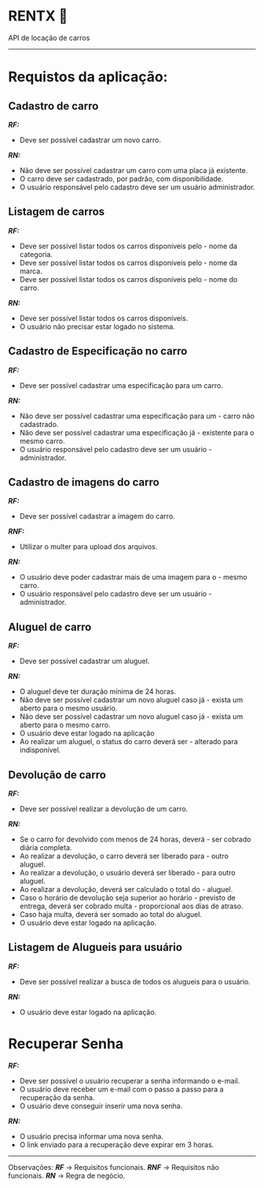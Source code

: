 # RENTX 🚗
API de locação de carros
***
# Requistos da aplicação:

## Cadastro de carro

***RF:***
* Deve ser possível cadastrar um novo carro.

***RN:***
* Não deve ser possível cadastrar um carro com uma placa já existente.
* O carro deve ser cadastrado, por padrão, com disponibilidade.
* O usuário responsável pelo cadastro deve ser um usuário administrador.

## Listagem de carros

***RF:***
* Deve ser possível listar todos os carros disponíveis pelo - nome da categoria.
* Deve ser possível listar todos os carros disponíveis pelo - nome da marca.
* Deve ser possível listar todos os carros disponíveis pelo - nome do carro.

***RN:***
* Deve ser possível listar todos os carros disponíveis.
* O usuário não precisar estar logado no sistema.

## Cadastro de Especificação no carro

***RF:***
* Deve ser possível cadastrar uma especificação para um carro.

***RN:***
* Não deve ser possível cadastrar uma especificação para um - carro não cadastrado.
* Não deve ser possível cadastrar uma especificação já - existente para o mesmo carro.
* O usuário responsável pelo cadastro deve ser um usuário - administrador.

## Cadastro de imagens do carro

***RF:***
* Deve ser possível cadastrar a imagem do carro.

***RNF:***
* Utilizar o multer para upload dos arquivos.

***RN:***
* O usuário deve poder cadastrar mais de uma imagem para o - mesmo carro.
* O usuário responsável pelo cadastro deve ser um usuário - administrador.

## Aluguel de carro

***RF:***
* Deve ser possível cadastrar um aluguel.

***RN:***
* O aluguel deve ter duração mínima de 24 horas.
* Não deve ser possível cadastrar um novo aluguel caso já - exista um aberto para o mesmo usuário.
* Não deve ser possível cadastrar um novo aluguel caso já - exista um aberto para o mesmo carro.
* O usuário deve estar logado na aplicação
* Ao realizar um aluguel, o status do carro deverá ser - alterado para indisponível.

## Devolução de carro

***RF:***
* Deve ser possível realizar a devolução de um carro.

***RN:***
* Se o carro for devolvido com menos de 24 horas, deverá - ser cobrado diária completa.
* Ao realizar a devolução, o carro deverá ser liberado para - outro aluguel.
* Ao realizar a devolução, o usuário deverá ser liberado - para outro aluguel.
* Ao realizar a devolução, deverá ser calculado o total do - aluguel.
* Caso o horário de devolução seja superior ao horário - previsto de entrega, deverá ser cobrado multa - proporcional aos dias de atraso.
* Caso haja multa, deverá ser somado ao total do aluguel.
* O usuário deve estar logado na aplicação.

## Listagem de Alugueis para usuário

***RF:***
* Deve ser possível realizar a busca de todos os alugueis para o usuário.

***RN:***
* O usuário deve estar logado na aplicação.

# Recuperar Senha

***RF:***
* Deve ser possível o usuário recuperar a senha informando o e-mail.
* O usuário deve receber um e-mail com o passo a passo para a recuperação da senha.
* O usuário deve conseguir inserir uma nova senha.

*****RN:*****
* O usuário precisa informar uma nova senha.
* O link enviado para a recuperação deve expirar em 3 horas.

***

Observações:
***RF*** -> Requisitos funcionais.
***RNF*** -> Requisitos não funcionais.
***RN*** -> Regra de negócio.
